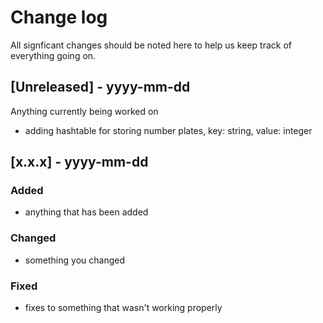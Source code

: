 # Change log

All signficant changes should be noted here to help us keep track of everything going on.

## [Unreleased] - yyyy-mm-dd

Anything currently being worked on

- adding hashtable for storing number plates, key: string, value: integer

## [x.x.x] - yyyy-mm-dd

### Added

- anything that has been added

### Changed

- something you changed

### Fixed

- fixes to something that wasn't working properly
